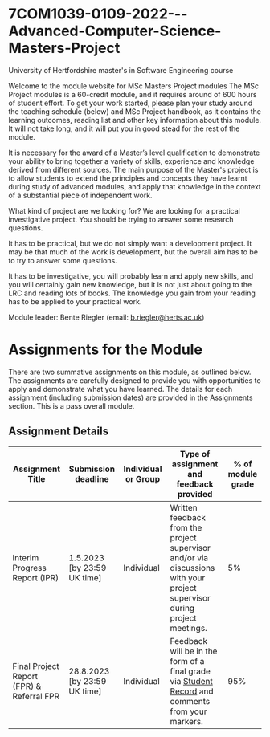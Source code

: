 # 7COM1039-0109-2022---Advanced-Computer-Science-Masters-Project
University of Hertfordshire master's in Software Engineering course

Welcome to the module website for MSc Masters Project modules
The MSc Project modules is a 60-credit module, and it requires around of 600 hours of student effort. To get your work started, please plan your study around the teaching schedule (below) and MSc Project handbook, as it contains the learning outcomes, reading list and other key information about this module. It will not take long, and it will put you in good stead for the rest of the module.

It is necessary for the award of a Master’s level qualification to demonstrate your ability to bring together a variety of skills, experience and knowledge derived from different sources. The main purpose of the Master's project is to allow students to extend the principles and concepts they have learnt during study of advanced modules, and apply that knowledge in the context of a substantial piece of independent work.

What kind of project are we looking for? We are looking for a practical investigative project. You should be trying to answer some research questions.

It has to be practical, but we do not simply want a development project. It may be that much of the work is development, but the overall aim has to be to try to answer some questions.

It has to be investigative, you will probably learn and apply new skills, and you will certainly gain new knowledge, but it is not just about going to the LRC and reading lots of books. The knowledge you gain from your reading has to be applied to your practical work.

Module leader: Bente Riegler (email: b.riegler@herts.ac.uk)


# Assignments for the Module

There are two summative assignments on this module, as outlined below. The assignments are carefully designed to provide you with opportunities to apply and demonstrate what you have learned. The details for each assignment (including submission dates) are provided in the Assignments section. This is a pass overall module.

## Assignment Details

| Assignment Title                     | Submission deadline      | Individual or Group | Type of assignment and feedback provided                                                                  | % of module grade |
|--------------------------------------|--------------------------|---------------------|-----------------------------------------------------------------------------------------------------------------|------------------|
| Interim Progress Report (IPR)         | 1.5.2023 [by 23:59 UK time] | Individual          | Written feedback from the project supervisor and/or via discussions with your project supervisor during project meetings. | 5%               |
| Final Project Report (FPR) & Referral FPR | 28.8.2023 [by 23:59 UK time] | Individual          | Feedback will be in the form of a final grade via [Student Record](https://www.studentrecord.herts.ac.uk) and comments from your markers.               | 95%              |

